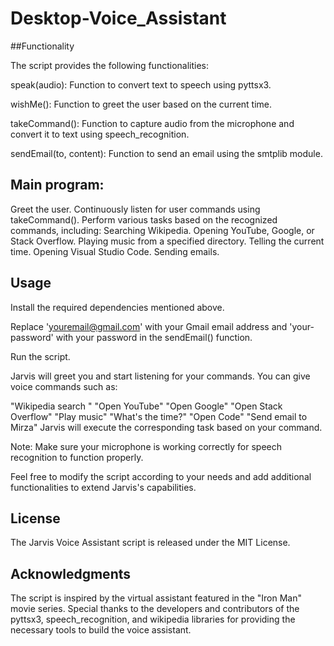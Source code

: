 # Desktop-Voice_Assistant

##Functionality

The script provides the following functionalities:

speak(audio): Function to convert text to speech using pyttsx3.

wishMe(): Function to greet the user based on the current time.

takeCommand(): Function to capture audio from the microphone and convert it to text using speech_recognition.

sendEmail(to, content): Function to send an email using the smtplib module.

## Main program:

Greet the user.
Continuously listen for user commands using takeCommand().
Perform various tasks based on the recognized commands, including:
Searching Wikipedia.
Opening YouTube, Google, or Stack Overflow.
Playing music from a specified directory.
Telling the current time.
Opening Visual Studio Code.
Sending emails.

## Usage
Install the required dependencies mentioned above.

Replace 'youremail@gmail.com' with your Gmail email address and 'your-password' with your password in the sendEmail() function.

Run the script.

Jarvis will greet you and start listening for your commands. You can give voice commands such as:

"Wikipedia search <query>"
"Open YouTube"
"Open Google"
"Open Stack Overflow"
"Play music"
"What's the time?"
"Open Code"
"Send email to Mirza"
Jarvis will execute the corresponding task based on your command.

Note: Make sure your microphone is working correctly for speech recognition to function properly.

Feel free to modify the script according to your needs and add additional functionalities to extend Jarvis's capabilities.

## License
The Jarvis Voice Assistant script is released under the MIT License.

## Acknowledgments
The script is inspired by the virtual assistant featured in the "Iron Man" movie series. Special thanks to the developers and contributors of the pyttsx3, speech_recognition, and wikipedia libraries for providing the necessary tools to build the voice assistant.
